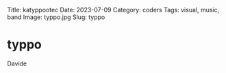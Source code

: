 Title: katyppootec
Date: 2023-07-09
Category: coders
Tags: visual, music, band
Image: typpo.jpg
Slug: typpo

# typpo


Davide

